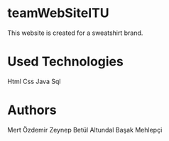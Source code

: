 # teamWebSiteITU
This website is created for a sweatshirt brand.

# Used Technologies
Html
Css
Java
Sql

# Authors
Mert Özdemir
Zeynep Betül Altundal
Başak Mehlepçi
